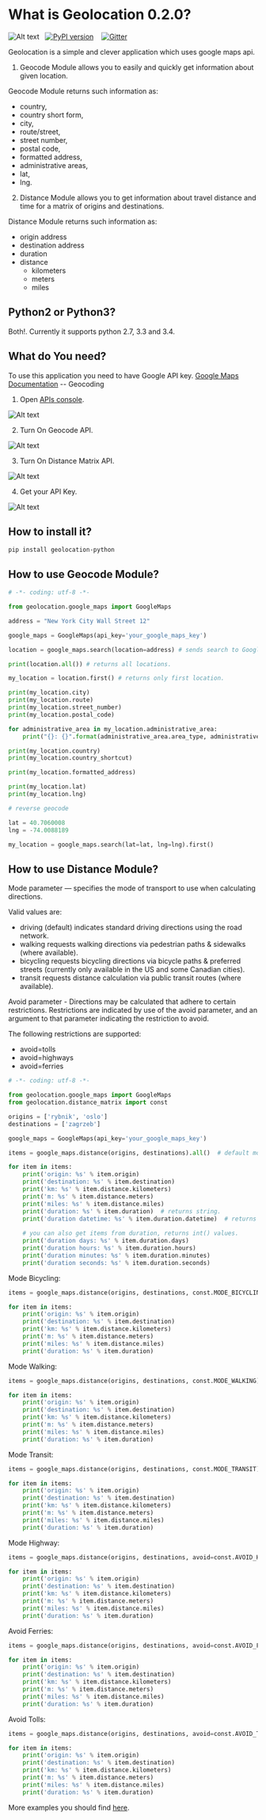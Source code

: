 What is Geolocation 0.2.0?
=====================
![Alt text](https://travis-ci.org/slawek87/geolocation-python.svg?branch=master)&nbsp;&nbsp;&nbsp;[![PyPI version](https://badge.fury.io/py/geolocation-python.svg)](https://pypi.python.org/pypi/geolocation-python/0.2.0)&nbsp;&nbsp;&nbsp;
[![Gitter](https://badges.gitter.im/Join%20Chat.svg)](https://gitter.im/slawek87/geolocation-python?utm_source=badge&utm_medium=badge&utm_campaign=pr-badge&utm_content=badge)

Geolocation is a simple and clever application which uses google maps api.

1. Geocode Module allows you to easily and quickly get information about given location.

Geocode Module returns such information as: 
* country, 
* country short form,
* city, 
* route/street, 
* street number,
* postal code,
* formatted address,
* administrative areas,
* lat,
* lng.


2. Distance Module allows you to get information about travel distance and time for a matrix of origins and destinations.

Distance Module returns such information as:
* origin address
* destination address
* duration
* distance
    - kilometers
    - meters
    - miles

Python2 or Python3?
-------------------
Both!. Currently it supports python 2.7, 3.3 and 3.4.

What do You need?
-----------------
To use this application you need to have Google API key.
    [Google Maps Documentation](https://developers.google.com/maps/documentation/geocoding/) -- Geocoding

1. Open [APIs console](https://code.google.com/apis/console).

  ![Alt text](https://github.com/iknowledge-io/geolocation-python/blob/geolocation-0.2.0/docs/images/geocode-1.png?raw=true "APIs console")

2. Turn On Geocode API.

  ![Alt text](https://github.com/iknowledge-io/geolocation-python/blob/geolocation-0.2.0/docs/images/geocode-2.png?raw=true "Geocode Api")

3. Turn On Distance Matrix API.

  ![Alt text](https://github.com/iknowledge-io/geolocation-python/blob/geolocation-0.2.0/docs/images/distance-1.png?raw=true "Distance Matrix Api")
  
4. Get your API Key.

  ![Alt text](https://github.com/iknowledge-io/geolocation-python/blob/geolocation-0.2.0/docs/images/geocode-3.png?raw=true "API KEY")


How to install it?
-------------------
    pip install geolocation-python


How to use Geocode Module?
----------------------------

```python
# -*- coding: utf-8 -*-

from geolocation.google_maps import GoogleMaps

address = "New York City Wall Street 12"

google_maps = GoogleMaps(api_key='your_google_maps_key') 

location = google_maps.search(location=address) # sends search to Google Maps.

print(location.all()) # returns all locations.

my_location = location.first() # returns only first location.

print(my_location.city)
print(my_location.route)
print(my_location.street_number)
print(my_location.postal_code)

for administrative_area in my_location.administrative_area:
    print("{}: {}".format(administrative_area.area_type, administrative_area.name))

print(my_location.country)
print(my_location.country_shortcut)

print(my_location.formatted_address)

print(my_location.lat)
print(my_location.lng)

# reverse geocode

lat = 40.7060008
lng = -74.0088189

my_location = google_maps.search(lat=lat, lng=lng).first()

```

How to use Distance Module?
----------------------------
Mode parameter — specifies the mode of transport to use when calculating directions. 

Valid values are:
* driving (default) indicates standard driving directions using the road network.
* walking requests walking directions via pedestrian paths & sidewalks (where available).
* bicycling requests bicycling directions via bicycle paths & preferred streets (currently only available in the US and some Canadian cities).
* transit requests distance calculation via public transit routes (where available).

Avoid parameter -  Directions may be calculated that adhere to certain restrictions. Restrictions are indicated by use of the avoid parameter, and an argument to that parameter indicating the restriction to avoid.

The following restrictions are supported:
* avoid=tolls
* avoid=highways
* avoid=ferries
    
```python
# -*- coding: utf-8 -*-

from geolocation.google_maps import GoogleMaps
from geolocation.distance_matrix import const

origins = ['rybnik', 'oslo']
destinations = ['zagrzeb']

google_maps = GoogleMaps(api_key='your_google_maps_key')

items = google_maps.distance(origins, destinations).all()  # default mode parameter is const.MODE_DRIVING.

for item in items:
    print('origin: %s' % item.origin)
    print('destination: %s' % item.destination)
    print('km: %s' % item.distance.kilometers)
    print('m: %s' % item.distance.meters)
    print('miles: %s' % item.distance.miles)
    print('duration: %s' % item.duration)  # returns string.
    print('duration datetime: %s' % item.duration.datetime)  # returns datetime.
    
    # you can also get items from duration, returns int() values.
    print('duration days: %s' % item.duration.days)
    print('duration hours: %s' % item.duration.hours)
    print('duration minutes: %s' % item.duration.minutes)
    print('duration seconds: %s' % item.duration.seconds)
```

Mode Bicycling:
```python
items = google_maps.distance(origins, destinations, const.MODE_BICYCLING).all()

for item in items:
    print('origin: %s' % item.origin)
    print('destination: %s' % item.destination)
    print('km: %s' % item.distance.kilometers)
    print('m: %s' % item.distance.meters)
    print('miles: %s' % item.distance.miles)
    print('duration: %s' % item.duration)
```

Mode Walking:
```python
items = google_maps.distance(origins, destinations, const.MODE_WALKING).all()

for item in items:
    print('origin: %s' % item.origin)
    print('destination: %s' % item.destination)
    print('km: %s' % item.distance.kilometers)
    print('m: %s' % item.distance.meters)
    print('miles: %s' % item.distance.miles)
    print('duration: %s' % item.duration)
```

Mode Transit:
```python
items = google_maps.distance(origins, destinations, const.MODE_TRANSIT).all()

for item in items:
    print('origin: %s' % item.origin)
    print('destination: %s' % item.destination)
    print('km: %s' % item.distance.kilometers)
    print('m: %s' % item.distance.meters)
    print('miles: %s' % item.distance.miles)
    print('duration: %s' % item.duration)
```

Mode Highway:
```python
items = google_maps.distance(origins, destinations, avoid=const.AVOID_HIGHWAYS).all()

for item in items:
    print('origin: %s' % item.origin)
    print('destination: %s' % item.destination)
    print('km: %s' % item.distance.kilometers)
    print('m: %s' % item.distance.meters)
    print('miles: %s' % item.distance.miles)
    print('duration: %s' % item.duration)
```

Avoid Ferries:
```python
items = google_maps.distance(origins, destinations, avoid=const.AVOID_FERRIES).all()

for item in items:
    print('origin: %s' % item.origin)
    print('destination: %s' % item.destination)
    print('km: %s' % item.distance.kilometers)
    print('m: %s' % item.distance.meters)
    print('miles: %s' % item.distance.miles)
    print('duration: %s' % item.duration)
```

Avoid Tolls:
```python
items = google_maps.distance(origins, destinations, avoid=const.AVOID_TOLLS).all()

for item in items:
    print('origin: %s' % item.origin)
    print('destination: %s' % item.destination)
    print('km: %s' % item.distance.kilometers)
    print('m: %s' % item.distance.meters)
    print('miles: %s' % item.distance.miles)
    print('duration: %s' % item.duration)
```

More examples you should find [here](https://github.com/iknowledge-io/geolocation-python/tree/master/examples).
